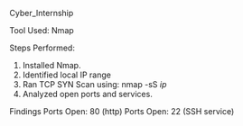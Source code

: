 Cyber_Internship

Tool Used: Nmap

Steps Performed:
1. Installed Nmap.
2. Identified local IP range
3. Ran TCP SYN Scan using:
nmap -sS *ip*
4. Analyzed open ports and services.

Findings
Ports Open: 80 (http)
 Ports Open: 22 (SSH service)
